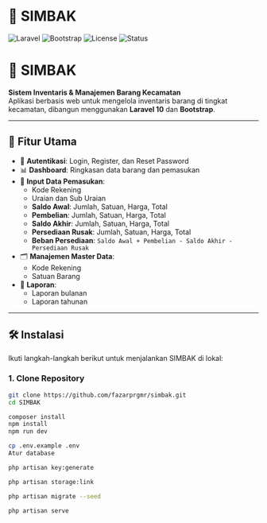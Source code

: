 # 🏢 SIMBAK
![Laravel](https://img.shields.io/badge/Laravel-10.x-red?style=flat-square&logo=laravel)
![Bootstrap](https://img.shields.io/badge/Bootstrap-5.x-purple?style=flat-square&logo=bootstrap)
![License](https://img.shields.io/badge/License-MIT-green?style=flat-square)
![Status](https://img.shields.io/badge/Status-Active-success?style=flat-square)

# 🏢 SIMBAK
**Sistem Inventaris & Manajemen Barang Kecamatan**  
Aplikasi berbasis web untuk mengelola inventaris barang di tingkat kecamatan, dibangun menggunakan **Laravel 10** dan **Bootstrap**.  

---

## 🚀 Fitur Utama
- 🔑 **Autentikasi**: Login, Register, dan Reset Password  
- 📊 **Dashboard**: Ringkasan data barang dan pemasukan  
- 📝 **Input Data Pemasukan**:
  - Kode Rekening  
  - Uraian dan Sub Uraian  
  - **Saldo Awal**: Jumlah, Satuan, Harga, Total  
  - **Pembelian**: Jumlah, Satuan, Harga, Total  
  - **Saldo Akhir**: Jumlah, Satuan, Harga, Total  
  - **Persediaan Rusak**: Jumlah, Satuan, Harga, Total  
  - **Beban Persediaan**: `Saldo Awal + Pembelian - Saldo Akhir - Persediaan Rusak`  
- 🗂️ **Manajemen Master Data**:
  - Kode Rekening  
  - Satuan Barang  
- 📑 **Laporan**:
  - Laporan bulanan  
  - Laporan tahunan  

---

## 🛠️ Instalasi

Ikuti langkah-langkah berikut untuk menjalankan SIMBAK di lokal:

### 1. Clone Repository
```bash
git clone https://github.com/fazarprgmr/simbak.git
cd SIMBAK

composer install
npm install
npm run dev

cp .env.example .env
Atur database

php artisan key:generate

php artisan storage:link

php artisan migrate --seed

php artisan serve
